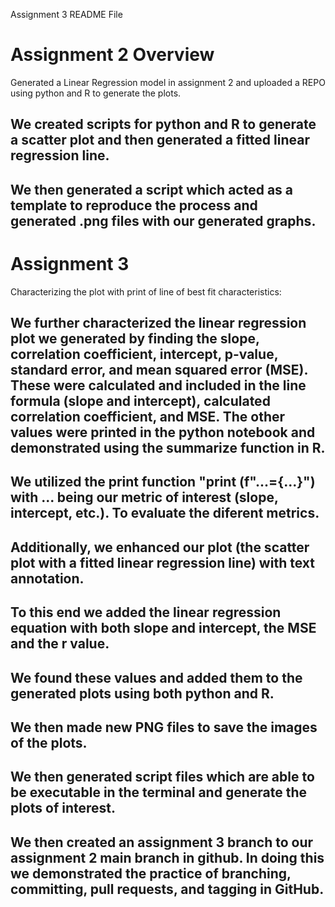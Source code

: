 Assignment 3 README File

# Assignment 2 Overview
Generated a Linear Regression model in assignment 2 and uploaded a REPO using python and R to generate the plots. 


## We created scripts for python and R to generate a scatter plot and then generated a fitted linear regression line. 
    
## We then generated a script which acted as a template to reproduce the process and generated .png files with our generated graphs. 

# Assignment 3
Characterizing the plot with print of line of best fit characteristics:
    

## We further characterized the linear regression plot we generated by finding the slope, correlation coefficient, intercept, p-value, standard error, and mean squared error (MSE). These were calculated and included in the line formula (slope and intercept), calculated correlation coefficient, and MSE. The other values were printed in the python notebook and demonstrated using the summarize function in R.
    
## We utilized the print function "print (f"...={...}") with ... being our metric of interest (slope, intercept, etc.). To evaluate the diferent metrics. 
    
## Additionally, we enhanced our plot (the scatter plot with a fitted linear regression line) with text annotation.
## To this end we added the linear regression equation with both slope and intercept, the MSE and the r value.

## We found these values and added them to the generated plots using both python and R.

## We then made new PNG files to save the images of the plots.

## We then generated script files which are able to be executable in the terminal and generate the plots of interest. 

## We then created an assignment 3 branch to our assignment 2 main branch in github. In doing this we demonstrated the practice of branching, committing, pull requests, and tagging in GitHub. 

        
